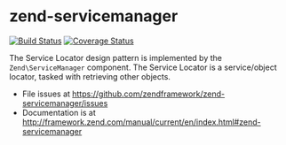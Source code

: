 # zend-servicemanager

[![Build Status](https://secure.travis-ci.org/zendframework/zend-servicemanager.svg?branch=master)](https://secure.travis-ci.org/zendframework/zend-servicemanager)
[![Coverage Status](https://coveralls.io/repos/zendframework/zend-servicemanager/badge.svg?branch=master)](https://coveralls.io/r/zendframework/zend-servicemanager)

The Service Locator design pattern is implemented by the `Zend\ServiceManager`
component. The Service Locator is a service/object locator, tasked with
retrieving other objects.


- File issues at https://github.com/zendframework/zend-servicemanager/issues
- Documentation is at http://framework.zend.com/manual/current/en/index.html#zend-servicemanager
